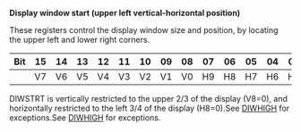 **Display window start (upper left vertical-horizontal position)**

These registers control the display window size and position, by locating the upper left and lower right corners.

| Bit| 15| 14| 13| 12| 11| 10| 09| 08| 07| 06| 05| 04| 03| 02| 01| 00  |
|---|---|---|---|---|---|---|---|---|---|---|---|---|---|---|---|---  |
|| V7| V6| V5| V4| V3| V2| V1| V0| H9| H8| H7| H6| H5| H4| H3| H2|

DIWSTRT is vertically restricted to the upper 2/3 of the display (V8=0), and horizontally restricted to the left 3/4 of the display (H8=0).See [DIWHIGH](DFF1E4_DIWHIGH.md) for exceptions.See [DIWHIGH](DFF1E4_DIWHIGH.md) for exceptions.

